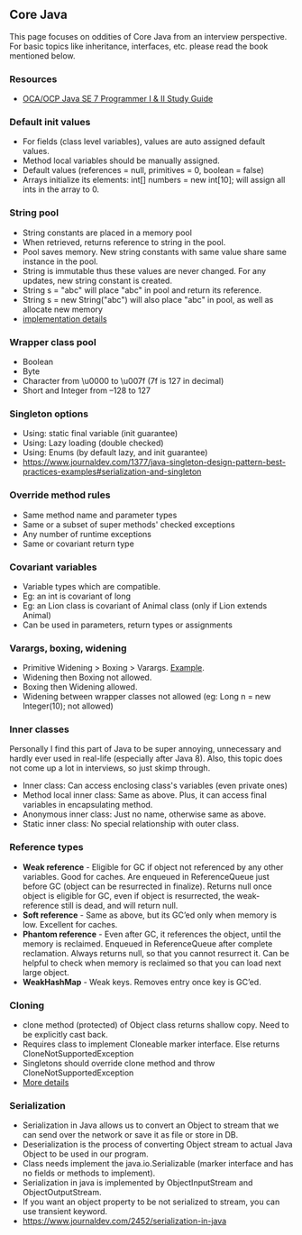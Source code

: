 ## Core Java

This page focuses on oddities of Core Java from an interview perspective. For basic 
topics like inheritance, interfaces, etc. please read the book mentioned below. 

### Resources

- [OCA/OCP Java SE 7 Programmer I & II Study Guide](http://www.amazon.in/Programmer-Study-1Z0-803-1Z0-804-Certification/dp/0071772006)

### Default init values

- For fields (class level variables), values are auto assigned default values. 
- Method local variables should be manually assigned. 
- Default values (references = null, primitives = 0, boolean = false)
- Arrays initialize its elements: int[] numbers = new int[10]; will assign all ints in the array to 0.

### String pool

- String constants are placed in a memory pool 
- When retrieved, returns reference to string in the pool. 
- Pool saves memory. New string constants with same value share same instance in the pool.
- String is immutable thus these values are never changed. For any updates, new string constant is created.  
- String s = "abc" will place "abc" in pool and return its reference.
- String s = new String("abc") will also place "abc" in pool, as well as allocate new memory
- [implementation details](jvm-internals.md#string-interning)

### Wrapper class pool

- Boolean
- Byte
- Character from \u0000 to \u007f (7f is 127 in decimal)
- Short and Integer from –128 to 127

### Singleton options

- Using: static final variable (init guarantee)
- Using: Lazy loading (double checked) 
- Using: Enums (by default lazy, and init guarantee)
- https://www.journaldev.com/1377/java-singleton-design-pattern-best-practices-examples#serialization-and-singleton

### Override method rules

- Same method name and parameter types
- Same or a subset of super methods' checked exceptions
- Any number of runtime exceptions
- Same or covariant return type 

### Covariant variables

- Variable types which are compatible. 
- Eg: an int is covariant of long
- Eg: an Lion class is covariant of Animal class (only if Lion extends Animal)
- Can be used in parameters, return types or assignments

### Varargs, boxing, widening

- Primitive Widening > Boxing > Varargs. [Example](http://stackoverflow.com/a/2128068/3494368). 
- Widening then Boxing not allowed. 
- Boxing then Widening allowed.   
- Widening between wrapper classes not allowed (eg: Long n = new Integer(10); not allowed)
 
### Inner classes

Personally I find this part of Java to be super annoying, unnecessary and hardly ever used in real-life (especially after Java 8). 
Also, this topic does not come up a lot in interviews, so just skimp through. 

- Inner class: Can access enclosing class's variables (even private ones)
- Method local inner class: Same as above. Plus, it can access final variables in encapsulating method. 
- Anonymous inner class: Just no name, otherwise same as above. 
- Static inner class: No special relationship with outer class. 

### Reference types

- **Weak reference** - Eligible for GC if object not referenced by any other variables. Good for caches. Are enqueued in ReferenceQueue just before GC (object can be resurrected in finalize). Returns null once object is eligible for GC, even if object is resurrected, the weak-reference still is dead, and will return null. 
- **Soft reference** - Same as above, but its GC’ed only when memory is low. Excellent for caches.
- **Phantom reference** - Even after GC, it references the object, until the memory is reclaimed. Enqueued in ReferenceQueue after complete reclamation. Always returns null, so that you cannot resurrect it. Can be helpful to check when memory is reclaimed so that you can load next large object. 
- **WeakHashMap** - Weak keys. Removes entry once key is GC’ed.
 
### Cloning  

- clone method (protected) of Object class returns shallow copy. Need to be explicitly cast back.
- Requires class to implement Cloneable marker interface. Else returns CloneNotSupportedException
- Singletons should override clone method and throw CloneNotSupportedException
- [More details](../design/effective-java.md#clone)

### Serialization

- Serialization in Java allows us to convert an Object to stream that we can send over the network or save it as file or store in DB.
- Deserialization is the process of converting Object stream to actual Java Object to be used in our program.
- Class needs implement the java.io.Serializable (marker interface and has no fields or methods to implement).
- Serialization in java is implemented by ObjectInputStream and ObjectOutputStream.
- If you want an object property to be not serialized to stream, you can use transient keyword.
- https://www.journaldev.com/2452/serialization-in-java


